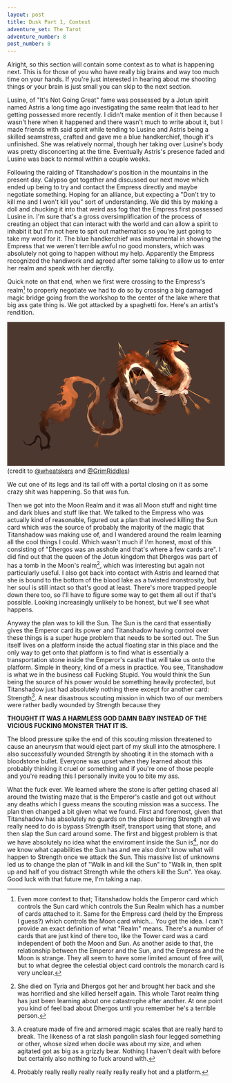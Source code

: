 ```yaml
---
layout: post
title: Dusk Part 1, Context
adventure_set: The Tarot
adventure_number: 8
post_number: 8
---
```



Alright, so this section will contain some context as to what is happening next. This is for those of you who have really big brains and way too much time on your hands. If you're just interested in hearing about me shooting things or your brain is just small you can skip to the next section.

Lusine, of "It's Not Going Great" fame was possessed by a Jotun spirit named Astris a long time ago investigating the same realm that lead to her getting possessed more recently. I didn't make mention of it then because I wasn't here when it happened and there wasn't much to write about it, but I made friends with said spirit while tending to Lusine and Astris being a skilled seamstress, crafted and gave me a blue handkerchief, though it's unfinished. She was relatively normal, though her taking over Lusine's body was pretty disconcerting at the time. Eventually Astris's presence faded and Lusine was back to normal within a couple weeks.

Following the raiding of Titanshadow's position in the mountains in the present day. Calypso got together and discussed our next move which ended up being to try and contact the Empress directly and maybe negotiate something. Hoping for an alliance, but expecting a "Don't try to kill me and I won't kill you" sort of understanding. We did this by making a doll and chucking it into that weird ass fog that the Empress first possessed Lusine in. I'm sure that's a gross oversimplification of the process of creating an object that can interact with the world and can allow a spirit to inhabit it but I'm not here to spit out mathematics so you're just going to take my word for it. The blue handkerchief was instrumental in showing the Empress that we weren't terrible awful no good monsters, which was absolutely not going to happen without my help. Apparently the Empress recognized the handiwork and agreed after some talking to allow us to enter her realm and speak with her dierctly.

Quick note on that end, when we first were crossing to the Empress's realm[^fn-realm] to properly negotiate we had to do so by crossing a big damaged magic bridge going from the workshop to the center of the lake where that big ass gate thing is. We got attacked by a spaghetti fox. Here's an artist's rendition.

![The Jailer](/assets/foxsnake.png)
(credit to [@wheatskers](https://twitter.com/wheatskers) and [@GrimRiddles](https://twitter.com/grimriddles))

We cut one of its legs and its tail off with a portal closing on it as some crazy shit was happening. So that was fun.

Then we got into the Moon Realm and it was all Moon stuff and night time and dark blues and stuff like that. We talked to the Empress who was actually kind of reasonable, figured out a plan that involved killing the Sun card which was the source of probably the majority of the magic that Titanshadow was making use of, and I wandered around the realm learning all the cool things I could. Which wasn't much if I'm honest, most of this consisting of "Dhergos was an asshole and that's where a few cards are". I did find out that the queen of the Jotun kingdom that Dhergos was part of has a tomb in the Moon's realm[^fn-tomb], which was interesting but again not particularly useful. I also got back into contact with Astris and learned that she is bound to the bottom of the blood lake as a twisted monstrosity, but her soul is still intact so that's good at least. There's more trapped people down there too, so I'll have to figure some way to get them all out if that's possible. Looking increasingly unlikely to be honest, but we'll see what happens.

Anyway the plan was to kill the Sun. The Sun is the card that essentially gives the Emperor card its power and Titanshadow having control over these things is a super huge problem that needs to be sorted out. The Sun itself lives on a platform inside the actual floating star in this place and the only way to get onto that platform is to find what is essentially a transportation stone inside the Emperor's castle that will take us onto the platform. Simple in theory, kind of a mess in practice. You see, Titanshadow is what we in the business call Fucking Stupid. You would think the Sun being the source of his power would be something heavily protected, but Titanshadow just had absolutely nothing there except for another card: Strength[^fn-strength]. A near disastrous scouting mission in which two of our members were rather badly wounded by Strength because they 

**THOUGHT IT WAS A HARMLESS GOD DAMN BABY INSTEAD OF THE VICIOUS FUCKING MONSTER THAT IT IS.**

The blood pressure spike the end of this scouting mission threatened to cause an aneurysm that would eject part of my skull into the atmosphere. I also successfully wounded Strength by shooting it in the stomach with a bloodstone bullet. Everyone was upset when they learned about this probably thinking it cruel or something and if you're one of those people and you're reading this I personally invite you to bite my ass.

What the fuck ever. We learned where the stone is after getting chased all around the twisting maze that is the Emperor's castle and got out without any deaths which I guess means the scouting mission was a success. The plan then changed a bit given what we found. First and foremost, given that Titanshadow has absolutely no guards on the place barring Strength all we really need to do is bypass Strength itself, transport using that stone, and then slap the Sun card around some. The first and biggest problem is that we have absolutely no idea what the enviroment inside the Sun is[^fn-sun], nor do we know what capabilities the Sun has and we also don't know what will happen to Strength once we attack the Sun. This massive list of unknowns led us to change the plan of "Walk in and kill the Sun" to "Walk in, then split up and half of you distract Strength while the others kill the Sun". Yea okay. Good luck with that future me, I'm taking a nap.


[^fn-realm]: Even more context to that; Titanshadow holds the Emperor card which controls the Sun card which controls the Sun Realm which has a number of cards attached to it. Same for the Empress card (held by the Empress I guess?) which controls the Moon card which... You get the idea. I can't provide an exact definition of what "Realm" means. There's a number of cards that are just kind of there too, like the Tower card was a card independent of both the Moon and Sun. As another aside to that, the relationship between the Emperor and the Sun, and the Empress and the Moon is strange. They all seem to have some limited amount of free will, but to what degree the celestial object card controls the monarch card is very unclear.
[^fn-tomb]: She died on Tyria and Dhergos got her and brought her back and she was horrified and she killed herself again. This whole Tarot realm thing has just been learning about one catastrophe after another. At one point you kind of feel bad about Dhergos until you remember he's a terrible person.
[^fn-strength]: A creature made of fire and armored magic scales that are really hard to break. The likeness of a rat slash pangolin slash four legged something or other, whose sized when docile was about my size, and when agitated got as big as a grizzly bear. Nothing I haven't dealt with before but certainly also nothing to fuck around with.
[^fn-sun]: Probably really really really really really really hot and a platform.